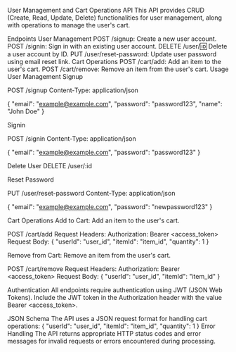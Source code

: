 
User Management and Cart Operations API
This API provides CRUD (Create, Read, Update, Delete) functionalities for user management, along with operations to manage the user's cart.

Endpoints
User Management
POST /signup: Create a new user account.
POST /signin: Sign in with an existing user account.
DELETE /user/:id: Delete a user account by ID.
PUT /user/reset-password: Update user password using email reset link.
Cart Operations
POST /cart/add: Add an item to the user's cart.
POST /cart/remove: Remove an item from the user's cart.
Usage
User Management
Signup

POST /signup
Content-Type: application/json

{
  "email": "example@example.com",
  "password": "password123",
  "name": "John Doe"
}

Signin

POST /signin
Content-Type: application/json

{
  "email": "example@example.com",
  "password": "password123"
}

Delete User
DELETE /user/:id

Reset Password

PUT /user/reset-password
Content-Type: application/json

{
  "email": "example@example.com",
  "password": "newpassword123"
}

Cart Operations
Add to Cart: Add an item to the user's cart.

POST /cart/add
Request Headers:
Authorization: Bearer <access_token>
Request Body:
{
  "userId": "user_id",
  "itemId": "item_id",
  "quantity": 1
}

Remove from Cart: Remove an item from the user's cart.

POST /cart/remove
Request Headers:
Authorization: Bearer <access_token>
Request Body:
{
  "userId": "user_id",
  "itemId": "item_id"
}

Authentication
All endpoints require authentication using JWT (JSON Web Tokens). Include the JWT token in the Authorization header with the value Bearer <access_token>.

JSON Schema
The API uses a JSON request format for handling cart operations:
{
  "userId": "user_id",
  "itemId": "item_id",
  "quantity": 1
}
Error Handling
The API returns appropriate HTTP status codes and error messages for invalid requests or errors encountered during processing.

